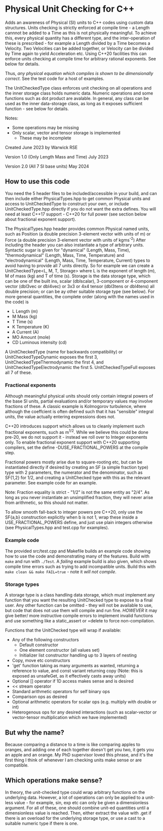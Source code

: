 # Physical Unit Checking for C++

Adds an awareness of Physical (SI) units to C++ codes using custom data
structures.
Units checking is strictly enforced at compile time - a Length cannnot be added to
a Time as this is not physically meaningful.
To achieve this, every physical quantity has a different type, and the inter-operation of these is prescribed - for example a Length divided by a Time becomes a Velocity.
Two Velocities can be added together, or Velocity can be divided by Time again to yield Acceleration etc.
Using C++20 facilities this can enforce units checking at compile time for arbitrary rational exponents. See below for details.

Thus, _any physical equation which compiles is shown to be dimensionally correct_. See the test code for a host of examples.

The UnitCheckedType class enforces unit checking on all operations and the inner storage class holds numeric data.
Numeric operations and some functions such as dot product are avalable.
In general, any class can be used as the inner data-storage class, as long as it exposes sufficient function - see below for details.

Notes:

* Some operations may be missing
* Only scalar, vector and tensor storage is implemented
  * These may be incomplete

Created June 2023 by Warwick RSE

Version 1.0 (Only Length Mass and Time) July 2023

Version 2.0 (All 7 SI base units) May 2024

## How to use this code

You need the 5 header files to be included/accessible in your build, and can then include either PhysicalTypes.hpp to get common Physical units and access to UnitCheckedType to construct your own, or include UnitCheckedType.hpp directly if you do not want the extra defines.
You will need at least C++17 support - C++20 for full power (see section below about fractional exponent support).

The PhysicalTypes.hpp header provides common Physical named units, such as Position (a double precision 3-element vector with units of m) or Force (a double precision 3-element vector with units of kgms<sup>-2</sup>)
After including the header you can also instantiate a type of arbitrary units. Syntactic sugar is given for "dynamical" (Length, Mass, Time), "thermodynamical" (Length, Mass, Time, Temperature) and "electrodynamical" (Length, Mass, Time, Temperature, Current) types to avoid having to provide all 7 units directly.
So for example we can create a UnitCheckedType\<L, M, T, Storage\> where
L is the exponent of length (m), M of mass (kg) and T of time (s). Storage is the data storage type, which can be one of the built ins, scalar (dblscalar), 3-component or 4-component vector (dbl3vec or dbl4vec) or 3x3 or 4x4 tensor (dbl3tens or dbl4tens) all double precision; or can be ay other suitable storage type (see below).
For more general quantities, the complete order (along with the names used in the code) is

* L Length (m)
* M Mass (kg)
* T Time (s)
* K Temperature (K)
* A Current (A)
* MO Amount (mole)
* CD Luminous intensity (cd)

A UnitCheckedType (name for backwards compatibility) or UnitCheckedTypeDynamic exposes the first 3, UnitCheckedTypeThermodynamic the first 4, and UnitCheckedTypeElectrodynamic the first 5. UnitCheckedTypeFull exposes all 7 of these.

### Fractional exponents

Although meaningful physical units should only contain integral powers of the base SI units, partial evaluations and/or temporary values may involve fractions of these. A classic example is Kolmogorov turbulence, where although the coeffcient is often defined such that it has "sensible" integral units, the value actually entering expressions does not.

C++20 introduces support which allows us to cleanly implement such fractional exponents, such as m<sup>1/2</sup>. While we believe this could be done pre-20, we do not support it - instead we roll over to Integer exponents only. To enable fractional exponent support with C++20 supporting compilers, set the define -DUSE\_FRACTIONAL\_POWERS at the compile step.

Fractional powers mostly arise due to square-rooting etc, but can be instantiated directly if desired by creating an SF (a simple fraction type) type with 2 parameters, the numerator and the denominator, such as SF{1,2} for 1/2, and creating a UnitChecked type with this as the relevant parameter. See example code for an example.

Note: Fraction equality is strict - "1/2" is not the same entity as "2/4". As long as you never instantiate an unsimplified fraction, they will never arise from arithmetic, so this should not matter.

To allow smooth fall-back to integer powers pre C++20, only use the SF{a,b} construction explicitly when b is not 1, wrap these inside a USE\_FRACTIONAL\_POWERS define, and just use plain integers otherwise (see PhysicalTypes.hpp and test.cpp for examples).

### Example code

The provided src/test.cpp and Makefile builds an example code showing how to use the code and demonstrating many of the features. Build with `make` and run with `./Test`. A _failing_ example build is also given, which shows compile time errors such as trying to add incompatible units. Build this with `make clean && make FAIL=true` - note it _will not compile_.

### Storage types

A storage type is a class handling data storage, which must implement any function that you want the resulting UnitChecked type to expose to a final user. Any other function can be omitted - they will not be available to use, but code that does not use them will compile and run fine. _HOWEVER_ it may give better/ more instructive compile errors to implement invalid functions and use something like a static\_assert or =delete to force non-compilation.

Functions that the UnitChecked type will wrap if available:

* Any of the following constructors
  * Default constructor
  * One element constructor (all values set)
  * Initializer list constructor handling up to 3 layers of nesting
* Copy, move etc constructors
* 'get' function taking as many arguments as wanted, returning a reference to value, and const variant returning copy (Note: this is exposed as unsafeGet, as it effectively casts away units)
* Optional [] operator if 1D access makes sense and is desired
* << stream operator
* Standard arithmetic operators for self binary ops
* Comparison ops as desired
* Optional arithmetic operators for scalar ops (e.g. multiply with double or int)
* Heterogenous ops for any desired interactions (such as scalar-vector or vector-tensor multiplication which we have implemented)

## But why the name?

Because comparing a distance to a time is like comparing apples to oranges, and adding one of each together doesn't get you two, it gets you an apple and an orange. My PhD supervisor loved this phrase, and it's the first thing I think of whenever I am checking units make sense or are compatible.

## Which operations make sense?

In theory, the unit-checked type could wrap arbitrary functions on the underlying data. However, a lot of operations can only be applied to a unit-less value - for example, sin, exp etc can only be given a dimensionless argument. For all of these, one should combine unit-ed quantities until a dimensionless value is reached. Then, either extract the value with .get if there is an overload for the underlying storage type, or use a cast to a suitable numeric type if there is one.
